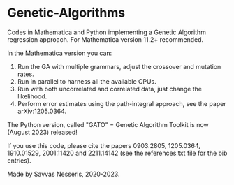 # Genetic-Algorithms
Codes in Mathematica and Python implementing a Genetic Algorithm regression approach. For Mathematica version 11.2+ recommended.

In the Mathematica version you can:
1) Run the GA with multiple grammars, adjust the crossover and mutation rates.
2) Run in parallel to harness all the available CPUs.
3) Run with both uncorrelated and correlated data, just change the likelihood.
4) Perform error estimates using the path-integral approach, see the paper arXiv:1205.0364.

The Python version, called "GATO" = Genetic Algorithm Toolkit is now (August 2023) released!

If you use this code, please cite the papers 0903.2805, 1205.0364, 1910.01529, 2001.11420 and 2211.14142 (see the references.txt file for the bib entries).

Made by Savvas Nesseris, 2020-2023.
